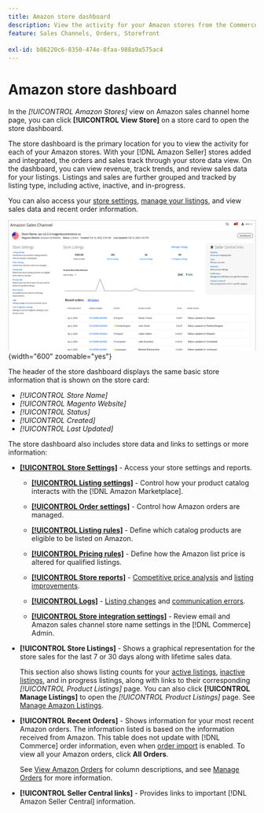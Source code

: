 ```yaml
---
title: Amazon store dashboard
description: View the activity for your Amazon stores from the Commerce Admin using the Amazon store dashboard.
feature: Sales Channels, Orders, Storefront

exl-id: b86220c6-8350-474e-8faa-988a9a575ac4
---
```

# Amazon store dashboard

In the _[!UICONTROL Amazon Stores]_ view on Amazon sales channel home page, you can click **[!UICONTROL View Store]** on a store card to open the store dashboard.

The store dashboard is the primary location for you to view the activity for each of your Amazon stores. With your [!DNL Amazon Seller] stores added and integrated, the orders and sales track through your store data view. On the dashboard, you can view revenue, track trends, and review sales data for your listings. Listings and sales are further grouped and tracked by listing type, including active, inactive, and in-progress.

You can also access your [store settings](./ob-store-review.md), [manage your listings](./managing-product-listings.md), and view sales data and recent order information.

![Amazon Store dashboard](assets/amazon-store-dashboard.png){width="600" zoomable="yes"}

The header of the store dashboard displays the same basic store information that is shown on the store card:

- _[!UICONTROL Store Name]_
- _[!UICONTROL Magento Website]_
- _[!UICONTROL Status]_
- _[!UICONTROL Created]_
- _[!UICONTROL Last Updated]_

The store dashboard also includes store data and links to settings or more information:

- [**[!UICONTROL Store Settings]**](./ob-store-review.md) - Access your store settings and reports.

  - [**[!UICONTROL Listing settings]**](./listing-settings.md) - Control how your product catalog interacts with the [!DNL Amazon Marketplace].

  - [**[!UICONTROL Order settings]**](./order-settings.md) - Control how Amazon orders are managed.

  - [**[!UICONTROL Listing rules]**](./listing-rules.md) - Define which catalog products are eligible to be listed on Amazon.

  - [**[!UICONTROL Pricing rules]**](./pricing-products.md) - Define how the Amazon list price is altered for qualified listings.

  - [**[!UICONTROL Store reports]**](./amazon-logs-reports.md) - [Competitive price analysis](./competitive-price-analysis.md) and [listing improvements](./listing-improvements.md).

  - [**[!UICONTROL Logs]**](./amazon-logs-reports.md) - [Listing changes](./listing-changes-log.md) and [communication errors](./communication-errors-log.md).

  - [**[!UICONTROL Store integration settings]**](./store-integration-settings.md) - Review email and Amazon sales channel store name settings in the [!DNL Commerce] Admin.

- **[!UICONTROL Store Listings]** - Shows a graphical representation for the store sales for the last 7 or 30 days along with lifetime sales data.

   This section also shows listing counts for your [active listings](./active-listings.md), [inactive listings](./inactive-listings.md), and in progress listings, along with links to their corresponding _[!UICONTROL Product Listings]_ page. You can also click **[!UICONTROL Manage Listings]** to open the _[!UICONTROL Product Listings]_ page. See [Manage Amazon Listings](./managing-product-listings.md).

- **[!UICONTROL Recent Orders]** - Shows information for your most recent Amazon orders. The information listed is based on the information received from Amazon. This table does not update with [!DNL Commerce] order information, even when [order import](./order-settings.md) is enabled. To view all your Amazon orders, click **All Orders**.

   See [View Amazon Orders](./amazon-orders-all.md) for column descriptions,  and see [Manage Orders](./managing-orders.md) for more information.

- **[!UICONTROL Seller Central links]** - Provides links to important [!DNL Amazon Seller Central] information.
